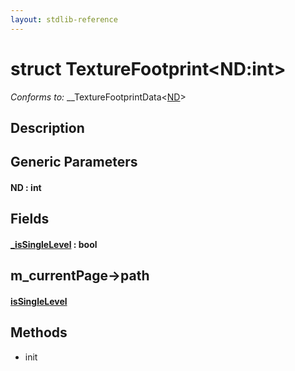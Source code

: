 ```yaml
---
layout: stdlib-reference
---
```


# struct TextureFootprint\<ND:int\>

*Conforms to:* \_\_TextureFootprintData\<[ND](index#decl-ND)\>

## Description



## Generic Parameters

####  <a id="decl-ND"></a>ND  : int

## Fields

####  <a id="decl-_isSingleLevel"></a>[\_isSingleLevel](0issinglelevel-039) : bool

## m_currentPage->path

####  <a id="decl-isSingleLevel"></a>[isSingleLevel](issinglelevel-28)

## Methods

* init


<!-- RTD-TOC-START
```{toctree}
:titlesonly:
:hidden:

_isSingleLevel <0issinglelevel-039>
isSingleLevel <issinglelevel-28>
```
RTD-TOC-END -->
